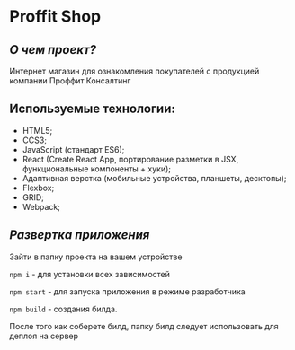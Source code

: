 # Proffit Shop

## ***О чем проект?***
Интернет магазин для ознакомления покупателей с продукцией компании Проффит Консалтинг

## Используемые технологии:
* HTML5;
* CCS3;
* JavaScript (стандарт ES6);
* React (Create React App, портирование разметки в JSX, функциональные компоненты + хуки);
* Адаптивная верстка (мобильные устройства, планшеты, десктопы);
* Flexbox;
* GRID;
* Webpack;

## ***Развертка приложения***
Зайти в папку проекта на вашем устройстве

`npm i` - для установки всех зависимостей

`npm start` - для запуска приложения в режиме разработчика

`npm build` - создания билда.

После того как соберете билд, папку билд следует использовать для деплоя на сервер
